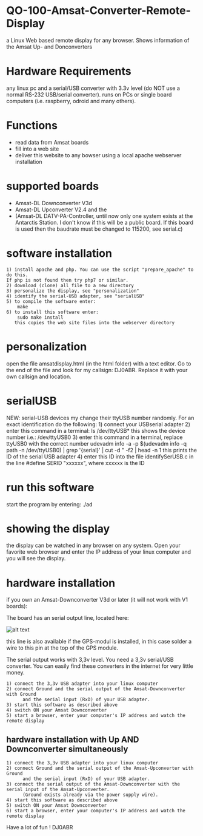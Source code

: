 # QO-100-Amsat-Converter-Remote-Display
a Linux Web based remote display for any browser. Shows information of the Amsat Up- and Donconverters

# Hardware Requirements
any linux pc and a serial/USB converter with 3.3v level (do NOT use a normal RS-232 USB/serial converter).
runs on PCs or single board computers (i.e. raspberry, odroid and many others).

# Functions
* read data from Amsat boards
* fill into a web site
* deliver this website to any bowser using a local apache webserver installation

# supported boards
* Amsat-DL Downconverter V3d
* Amsat-DL Upconverter V2.4
and the 
* (Amsat-DL DATV-PA-Controller, until now only one system exists at the Antarctis Station. I don't know if this will be a public board. If this board is used then the baudrate must be changed to 115200, see serial.c)

# software installation

    1) install apache and php. You can use the script "prepare_apache" to do this. 
    If php is not found then try php7 or similar.
    2) download (clone) all file to a new directory
    3) personalize the display, see "personalization"
    4) identify the serial-USB adapter, see "serialUSB"
    5) to compile the software enter:  
        make
    6) to install this software enter:
        sudo make install
       this copies the web site files into the webserver directory

# personalization
open the file amsatdisplay.html (in the html folder) with a text editor. Go to the end of the file and look for my callsign: DJ0ABR. 
Replace it with your own callsign and location.

# serialUSB
NEW: serial-USB devices my change their ttyUSB number randomly. For an exact identification do the following:
    1) connect your USBserial adapter
    2) enter this command in a terminal:
       ls  /dev/ttyUSB*
       this shows the device number i.e.: /dev/ttyUSB0
    3) enter this command in a terminal, replace ttyUSB0 with the correct number
       udevadm info -a -p  $(udevadm info -q path -n /dev/ttyUSB0) | grep '{serial}' | cut -d \" -f2 | head -n 1
       this prints the ID of the serial USB adapter
    4) enter this ID into the file identifySerUSB.c in the line #define SERID "xxxxxx", where xxxxxx is the ID

# run this software
start the program by entering:  ./ad

# showing the display

the display can be watched in any browser on any system.
Open your favorite web browser and enter the IP address of your linux computer and you will see the display.

# hardware installation

if you own an Amsat-Downconverter V3d or later (it will not work with V1 boards):

The board has an serial output line, located here:

![alt text](https://www.helitron.de/dj0abr/images/sat/amsat/upconv/a1.png)

this line is also available if the GPS-modul is installed, in this case solder a wire to this pin at the top of the GPS module.

The serial output works with 3,3v level. You need a 3,3v serial/USB converter. You can easily find these converters in the internet for very little money.

    1) connect the 3,3v USB adapter into your linux computer
    2) connect Ground and the serial output of the Amsat-Downconverter with Ground 
          and the serial input (RxD) of your USB adapter.
    3) start this software as described above
    4) switch ON your Amsat Downconverter
    5) start a browser, enter your computer's IP address and watch the remote display
    
## hardware installation with Up AND Downconverter simultaneously
    
    1) connect the 3,3v USB adapter into your linux computer
    2) connect Ground and the serial output of the Amsat-Upconverter with Ground 
          and the serial input (RxD) of your USB adapter.
    3) connect the serial output of the Amsat-Downconverter with the serial input of the Amsat-Upconverter.
          (Ground exists already via the power supply wire).
    4) start this software as described above
    5) switch ON your Amsat Downconverter
    6) start a browser, enter your computer's IP address and watch the remote display
    
Have a lot of fun !
DJ0ABR
